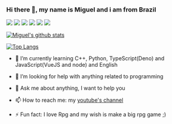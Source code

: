 ### Hi there 👋, my name is Miguel and i am from Brazil

![](https://img.shields.io/badge/Learning-C++-informational) ![](https://img.shields.io/badge/Learning-Python-informational) ![](https://img.shields.io/badge/Learning-TS-informational) ![](https://img.shields.io/badge/Learning-Elixir-informational) ![](https://img.shields.io/badge/Learning-JS-informational) ![](https://img.shields.io/badge/Learning-EN-informational)
 
[![Miguel's github stats](https://github-readme-stats.vercel.app/api?username=Miguel-EpicJS&theme=merko)](https://github.com/Miguel-EpicJS/github-readme-stats)

[![Top Langs](https://github-readme-stats.vercel.app/api/top-langs/?username=Miguel-EpicJS&theme=merko)](https://github.com/Miguel-EpicJS/github-readme-stats)


- 🌱 I’m currently learning C++, Python, TypeScript(Deno) and JavaScript(VueJS and node) and English

- 🤔 I’m looking for help with anything related to programming

- 💬 Ask me about anything, I want to help you

- 📫 How to reach me: my [youtube's channel](https://www.youtube.com/channel/UCIVc-ZpdFDqAxGFg0XKnJ9g?view_as=subscriber)

- ⚡ Fun fact: I love Rpg and my wish is make a big rpg game ;)

